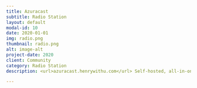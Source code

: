 ```yaml
---
title: Azuracast
subtitle: Radio Station
layout: default
modal-id: 10
date: 2020-01-01
img: radio.png
thumbnail: radio.png
alt: image-alt
project-date: 2020
client: Community
category: Radio Station
description: <url>azuracast.henrywithu.com</url> Self-hosted, all-in-one web radio management suite.

---
```


